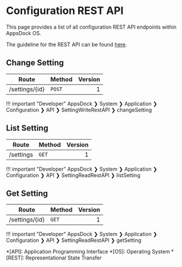 # Configuration REST API

This page provides a list of all configuration REST API endpoints within AppsDock OS.

The guideline for the REST API can be found [here](../../../gettingstarted/guidelines/rest-api).

## Change Setting

| Route | Method | Version
| ----- | ------ | ------:
| /settings/{id} | `POST` | 1

!!! important "Developer"
    AppsDock ❯ System ❯ Application ❯ Configuration ❯ API ❯ SettingWriteRestAPI ❯ changeSetting

## List Setting

| Route | Method | Version
| ----- | ------ | ------:
| /settings | `GET` | 1

!!! important "Developer"
    AppsDock ❯ System ❯ Application ❯ Configuration ❯ API ❯ SettingReadRestAPI ❯ listSetting

## Get Setting

| Route | Method | Version
| ----- | ------ | ------:
| /settings/{id} | `GET` | 1

!!! important "Developer"
    AppsDock ❯ System ❯ Application ❯ Configuration ❯ API ❯ SettingReadRestAPI ❯ getSetting

*[API]: Application Programming Interface
*[OS]: Operating System
*[REST]: Representational State Transfer
